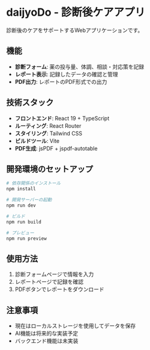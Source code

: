 # daijyoDo - 診断後ケアアプリ

診断後のケアをサポートするWebアプリケーションです。

## 機能

- **診断フォーム**: 薬の投与量、体調、相談・対応策を記録
- **レポート表示**: 記録したデータの確認と管理
- **PDF出力**: レポートのPDF形式での出力

## 技術スタック

- **フロントエンド**: React 19 + TypeScript
- **ルーティング**: React Router
- **スタイリング**: Tailwind CSS
- **ビルドツール**: Vite
- **PDF生成**: jsPDF + jspdf-autotable

## 開発環境のセットアップ

```bash
# 依存関係のインストール
npm install

# 開発サーバーの起動
npm run dev

# ビルド
npm run build

# プレビュー
npm run preview
```

## 使用方法

1. 診断フォームページで情報を入力
2. レポートページで記録を確認
3. PDFボタンでレポートをダウンロード

## 注意事項

- 現在はローカルストレージを使用してデータを保存
- AI機能は将来的な実装予定
- バックエンド機能は未実装 